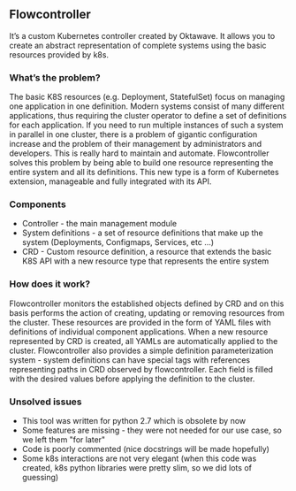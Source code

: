 ## Flowcontroller

It’s a custom Kubernetes controller created by Oktawave. It allows you to create an abstract representation of complete systems using the basic resources provided by k8s.

### What’s the problem?

The basic K8S resources (e.g. Deployment, StatefulSet) focus on managing one application in one definition. Modern systems consist of many different applications, thus requiring the cluster operator to define a set of definitions for each application. If you need to run multiple instances of such a system in parallel in one cluster, there is a problem of gigantic configuration increase and the problem of their management by administrators and developers. This is really hard to maintain and automate.
Flowcontroller solves this problem by being able to build one resource representing the entire system and all its definitions. This new type is a form of Kubernetes extension, manageable and fully integrated with its API.

### Components

* Controller - the main management module
* System definitions - a set of resource definitions that make up the system (Deployments, Configmaps, Services, etc ...)
* CRD - Custom resource definition, a resource that extends the basic K8S API with a new resource type that represents the entire system

### How does it work?

Flowcontroller monitors the established objects defined by CRD and on this basis performs the action of creating, updating or removing resources from the cluster. These resources are provided in the form of YAML files with definitions of individual component applications.
When a new resource represented by CRD is created, all YAMLs are automatically applied to the cluster.
Flowcontroller also provides a simple definition parameterization system - system definitions can have special tags with references representing paths in CRD observed by flowcontroller. Each field is filled with the desired values ​​before applying the definition to the cluster.

### Unsolved issues

* This tool was written for python 2.7 which is obsolete by now
* Some features are missing - they were not needed for our use case, so we left them "for later"
* Code is poorly commented (nice docstrings will be made hopefully)
* Some k8s interactions are not very elegant (when this code was created, k8s python libraries were pretty slim, so we did lots of guessing)
